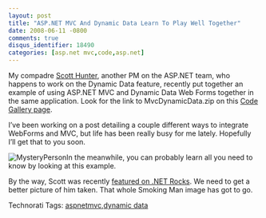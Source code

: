 ```yaml
---
layout: post
title: "ASP.NET MVC And Dynamic Data Learn To Play Well Together"
date: 2008-06-11 -0800
comments: true
disqus_identifier: 18490
categories: [asp.net mvc,code,asp.net]
---
```

My compadre [Scott
Hunter](http://blogs.msdn.com/scothu/ "Scott Hunter's Blog"), another PM
on the ASP.NET team, who happens to work on the Dynamic Data feature,
recently put together an example of using ASP.NET MVC and Dynamic Data
Web Forms together in the same application. Look for the link to
MvcDynamicData.zip on this [Code Gallery
page](http://code.msdn.microsoft.com/dynamicdata/Release/ProjectReleases.aspx?ReleaseId=994 "Download Sample").

I’ve been working on a post detailing a couple different ways to
integrate WebForms and MVC, but life has been really busy for me lately.
Hopefully I’ll get that to you soon.

![MysteryPerson](http://haacked.com/images/haacked_com/WindowsLiveWriter/ASP.NETMVCAndDynamicDataLearnToPlayWellT_7981/MysteryPerson_3.jpg "MysteryPerson")In
the meanwhile, you can probably learn all you need to know by looking at
this example.

By the way, Scott was recently [featured on .NET
Rocks](http://www.dotnetrocks.com/default.aspx?showNum=349 "Scott Hunter on Microsoft Dynamic Data").
We need to get a better picture of him taken. That whole Smoking Man
image has got to go.

Technorati Tags:
[aspnetmvc](http://technorati.com/tags/aspnetmvc),[dynamic
data](http://technorati.com/tags/dynamic+data)

